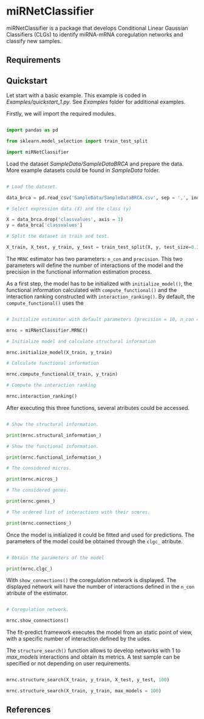 # miRNetClassifier

miRNetClassifier is a package that develops Conditional Linear Gaussian Classifiers (CLGs) to identify miRNA-mRNA coregulation networks and classify new samples.

## Requirements

## Quickstart

Let start with a basic example. This example is coded in *Examples/quickstart_1.py*. See *Examples* folder for additional examples.

Firstly, we will import the required modules.

```python

import pandas as pd

from sklearn.model_selection import train_test_split

import miRNetClassifier

```

Load the dataset *SampleData/SampleDataBRCA* and prepare the data. More example datasets could be found in *SampleData* folder.

```python

# Load the dataset.

data_brca = pd.read_csv('SampleData/SampleDataBRCA.csv', sep = ',', index_col = 0)

# Select expression data (X) and the class (y)

X = data_brca.drop('classvalues', axis = 1)
y = data_brca['classvalues']

# Split the dataset in train and test.

X_train, X_test, y_train, y_test = train_test_split(X, y, test_size=0.3, random_state=1)

```

The `MRNC` estimator has two parameters: `n_con` and `precision`. This two parameters will define the number of interactions of the model and the precision in the functional information estimation process.

As a first step, the model has to be initialized with `initialize_model()`, the functional information calculated with `compute_functional()` and the interaction ranking constructed with `interaction_ranking()`. By default, the `compute_functional()` uses the 

```python

# Initialize estimator with default parameters (precision = 10, n_con = 20)

mrnc = miRNetClassifier.MRNC()

# Initialize model and calculate structural information

mrnc.initialize_model(X_train, y_train)

# Calculate functional information

mrnc.compute_functional(X_train, y_train)

# Compute the interaction ranking

mrnc.interaction_ranking()

```

After executing this three functions, several atributes could be accessed.

```python

# Show the structural information.

print(mrnc.structural_information_)

# Show the functional information.

print(mrnc.functional_information_)

# The considered micros.

print(mrnc.micros_)

# The considered genes.

print(mrnc.genes_)

# The ordered list of interactions with their scores.

print(mrnc.connections_)

```

Once the model is initialized it could be fitted and used for predictions. The parameters of the model could be obtained through the `clgc_` atribute.

```python

# Obtain the parameters of the model

print(mrnc.clgc_)

```

With `show_connections()` the coregulation network is displayed. The displayed network will have the number of interactions defined in the `n_con` atribute of the estimator.

```python

# Coregulation network.

mrnc.show_connections()

```

The fit-predict framework executes the model from an static point of view, with a specific number of interaction defined by the udes.

The `structure_search()` function allows to develop networks with 1 to *max_models* interactions and obtain its metrics. A test sample can be specified or not depending on user requirements.

```python

mrnc.structure_search(X_train, y_train, X_test, y_test, 100)

mrnc.structure_search(X_train, y_train, max_models = 100)

```

## References
